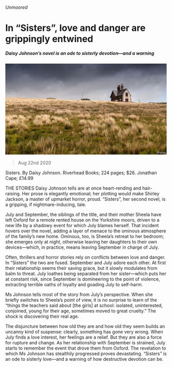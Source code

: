 ###### Unmoored

# In “Sisters”, love and danger are grippingly entwined 

##### Daisy Johnson’s novel is an ode to sisterly devotion—and a warning 

![image](images/20200822_BKP001.jpg) 

> Aug 22nd 2020 

Sisters. By Daisy Johnson. Riverhead Books; 224 pages; $26. Jonathan Cape; £14.99

THE STORIES Daisy Johnson tells are at once heart-rending and hair-raising. Her prose is elegantly emotional; her plotting would make Shirley Jackson, a master of upmarket horror, proud. “Sisters”, her second novel, is a gripping, if nightmare-inducing, tale.


July and September, the siblings of the title, and their mother Sheela have left Oxford for a remote rented house on the Yorkshire moors, driven to a new life by a shadowy event for which July blames herself. That incident hovers over the novel, adding a layer of menace to the ominous atmosphere of the family’s new home. Ominous, too, is Sheela’s retreat to her bedroom; she emerges only at night, otherwise leaving her daughters to their own devices—which, in practice, means leaving September in charge of July.

Often, thrillers and horror stories rely on conflicts between love and danger. In “Sisters” the two are fused. September and July adore each other. At first their relationship seems their saving grace, but it slowly modulates from balm to threat. July loathes being separated from her sister—which puts her at constant risk, since September is domineering to the point of violence, extracting terrible oaths of loyalty and goading July to self-harm.

Ms Johnson tells most of the story from July’s perspective. When she briefly switches to Sheela’s point of view, it is no surprise to learn of the “things the teachers said about [the girls] at school: isolated, uninterested, conjoined, young for their age, sometimes moved to great cruelty.” The shock is discovering their real age.

The disjuncture between how old they are and how old they seem builds an uncanny kind of suspense: clearly, something has gone very wrong. When July finds a love interest, her feelings are a relief. But they are also a force for rupture and change. As her relationship with September is strained, July starts to remember the event that drove them from Oxford. The revelation to which Ms Johnson has stealthily progressed proves devastating. “Sisters” is an ode to sisterly love—and a warning of how destructive devotion can be.

